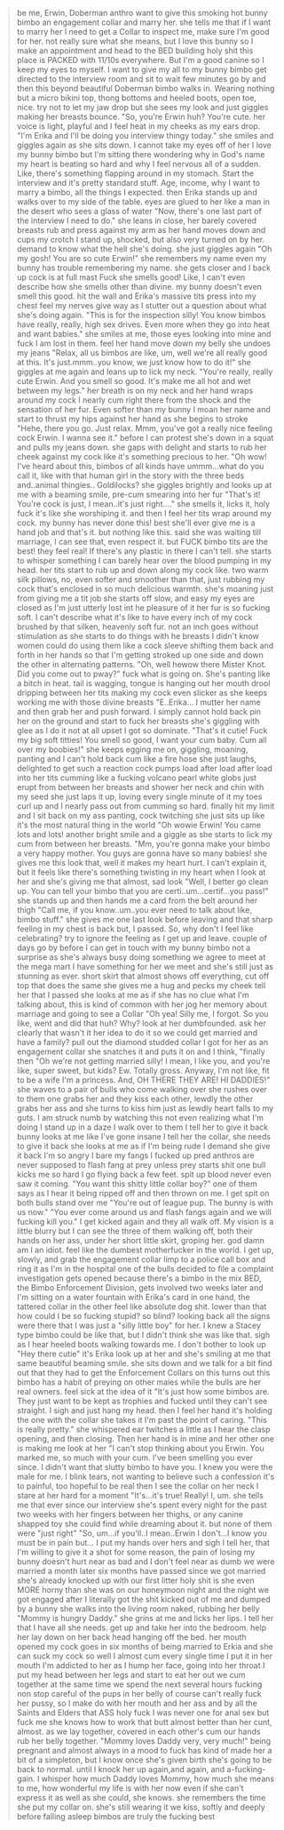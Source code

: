 >be me, Erwin, Doberman anthro
>want to give this smoking hot bunny bimbo an engagement collar and marry her.
>she tells me that if I want to marry her I need to get a Collar to inspect me, make sure I'm good for her.
>not really sure what she means, but I love this bunny so I make an appointment and head to the BED building
>holy shit this place is PACKED with 11/10s everywhere. But I'm a good canine so I keep my eyes to myself. I want to give my all to my bunny bimbo
>get directed to the interview room and sit to wait
>few minutes go by and then this beyond beautiful Doberman bimbo walks in. 
>Wearing nothing but a micro bikini top, thong bottoms and heeled boots, open toe, nice.
>try not to let my jaw drop but she sees my look and just giggles making her breasts bounce.
"So, you're Erwin huh? You're cute.
>her voice is light, playful and I feel heat in my cheeks as my ears drop.
"I'm Erika and I'll be doing you interview thingy today."
>she smiles and giggles again as she sits down. 
>I cannot take my eyes off of her
>I love my bunny bimbo but I'm sitting there wondering why in God's name my heart is beating so hard and why I feel nervous all of a sudden. Like, there's something flapping around in my stomach.
>Start the interview and it's pretty standard stuff.
>Age, income, why I want to marry a bimbo, all the things I expected.
>then Erika stands up and walks over to my side of the table.
>eyes are glued to her like a man in the desert who sees a glass of water
"Now, there's one last part of the interview I need to do."
>she leans in close, her barely covered breasts rub and press against my arm as her hand moves down and cups my crotch
>I stand up, shocked, but also very turned on by her.
>demand to know what the hell she's doing.
>she just giggles again
"Oh my gosh! You are so cute Erwin!"
>she remembers my name
>even my bunny has trouble remembering my name.
>she gets closer and I back up
>cock is at full mast
>Fuck she smells good! Like, I can't even describe how she smells other than divine. 
>my bunny doesn't even smell this good.
>hit the wall and Erika's massive tits press into my chest
>feel my nerves give way as I stutter out a question about what she's doing again.
"This is for the inspection silly! You know bimbos have really, really, high sex drives. Even more when they go into heat and want babies."
>she smiles at me, those eyes looking into mine and fuck I am lost in them.
>feel her hand move down my belly
>she undoes my jeans
"Relax, all us bimbos are like, um, well we're all really good at this. It's just.mmm..you know, we just know how to do it!"
>she giggles at me again and leans up to lick my neck.
"You're really, really cute Erwin. And you smell so good. It's make me all hot and wet between my legs."
>her breath is on my neck and her hand wraps around my cock
>I nearly cum right there from the shock and the sensation of her fur.
>Even softer than my bunny
>I moan her name and start to thrust my hips against her hand as she begins to stroke
"Hehe, there you go. Just relax. Mmm, you've got a really nice feeling cock Erwin. I wanna see it."
>before I can protest she's down in a squat and pulls my jeans down.
>she gaps with delight and starts to rub her cheek against my cock like it's something precious to her.
"Oh wow! I've heard about this, bimbos of all kinds have ummm...what do you call it, like with that human girl in the story with the three beds and..animal thingies..
>Goldilocks?
>she giggles brightly and looks up at me with a beaming smile, pre-cum smearing into her fur
"That's it! You're cock is just, I mean..it's just right...."
>she smells it, licks it, holy fuck it's like she worshiping it.
>and then I feel her tits wrap around my cock.
>my bunny has never done this!
>best she'll ever give me is a hand job and that's it.
>but nothing like this.
>said she was waiting till marriage, I can see that, even respect it.
>but FUCK bimbo tits are the best!
>they feel real! If there's any plastic in there I can't tell.
>she starts to whisper something I can barely hear over the blood pumping in my head.
>her tits start to rub up and down along my cock
>like. two warm silk pillows, no, even softer and smoother than that, just rubbing my cock that's enclosed in so much delicious warmth.
>she's moaning just from giving me a tit job
>she starts off slow, and easy
>my eyes are closed as I'm just utterly lost int he pleasure of it
>her fur is so fucking soft. I can't describe what it's like to have every inch of my cock brushed by that silken, heavenly soft fur.
>not an inch goes without stimulation as she starts to do things with he breasts I didn't know women could do
>using them like a cock sleeve
>shifting them back and forth in her hands so that I'm getting stroked up one side and down the other in alternating patterns.
"Oh, well hewow there Mister Knot. Did you come out to pway?"
>fuck what is going on. She's panting like a bitch in heat.
>tail is wagging, tongue is hanging out her mouth
>drool dripping between her tits making my cock even slicker as she keeps working me with those divine breasts
>"E..Erika...
>I mutter her name and then grab her and push forward.
>I simply cannot hold back
>pin her on the ground and start to fuck her breasts
>she's giggling with glee as I do it not at all upset I got so dominate.
"That's it cutie! Fuck my big soft titties! You smell so good, I want your cum baby. Cum all over my boobies!"
>she keeps egging me on, giggling, moaning, panting and I can't hold back
>cum like a fire hose
>she just laughs, delighted to get such a reaction
>cock pumps load after load after load into her tits
>cumming like a fucking volcano
>pearl white globs just erupt from between her breasts and shower her neck and chin with my seed
>she just laps it up, loving every single minute of it
>my toes curl up and I nearly pass out from cumming so hard.
>finally hit my limit and I sit back on my ass panting, cock twitching
>she just sits up like it's the most natural thing in the world
"Oh wowie Erwin! You came lots and lots!
>another bright smile and a giggle as she starts to lick my cum from between her breasts.
"Mm, you're gonna make your bimbo a very happy mother. You guys are gonna have so many babies!
>she gives me this look that, well it makes my heart hurt.
>I can't explain it, but it feels like there's something twisting in my heart when I look at her and she's giving me that almost, sad look
"Well, I better go clean up. You can tell your bimbo that you are certi..um...certif...you pass!"
>she stands up and then hands me a card from the belt around her thigh
"Call me, if you know..um..you ever need to talk about like, bimbo stuff."
>she gives me one last look before leaving and that sharp feeling in my chest is back
>but, I passed. So, why don't I feel like celebrating?
>try to ignore the feeling as I get up and leave.
>couple of days go by before I can get in touch with my bunny bimbo
>not a surprise as she's always busy doing something
>we agree to meet at the mega mart
>I have something for her
>we meet and she's still just as stunning as ever.
>short skirt that almost shows off everything, cut off top that does the same
>she gives me a hug and pecks my cheek
>tell her that I passed
>she looks at me as if she has no clue what I'm talking about, this is kind of common with her
>jog her memory about marriage and going to see a Collar
"Oh yea! Silly me, I forgot. So you like, went and did that huh? Why?
>look at her dumbfounded.
>ask her clearly that wasn't it her idea to do it so we could get married and have a family?
>pull out the diamond studded collar I got for her as an engagement collar
>she snatches it and puts it on and I think, "finally
>then
"Oh we're not getting married silly! I mean, I like you, and you're like, super sweet, but kids? Ew. Totally gross. Anyway, I'm not like, fit to be a wife I'm a princess. And, OH THERE THEY ARE! HI DADDIES!"
>she waves to a pair of bulls who come walking over
>she rushes over to them
>one grabs her and they kiss each other, lewdly
>the other grabs her ass and she turns to kiss him just as lewdly
>heart falls to my guts.
>I am struck numb by watching this
>not even realizing what I'm doing I stand up
>in a daze I walk over to them
>I tell her to give it back
>bunny looks at me like I've gone insane
>I tell her the collar, she needs to give it back
>she looks at me as if I'm being rude
>I demand she give it back
>I'm so angry I bare my fangs
>I fucked up
>pred anthros are never supposed to flash fang at prey unless prey starts shit
>one bull kicks me so hard I go flying back a few feet.
>spit up blood
>never even saw it coming.
"You want this shitty little collar boy?"
>one of them says as I hear it being ripped off and then thrown on me.
>I get spit on
>both bulls stand over me
"You're out of league pup. The bunny is with us now."
"You ever come around us and flash fangs again and we will fucking kill you."
>I get kicked again and they all walk off.
>My vision is a little blurry but I can see the three of them walking off, both their hands on her ass, under her short little skirt, groping her.
>god damn am I an idiot.
>feel like the dumbest motherfucker in the world.
>I get up, slowly, and grab the engagement collar
>limp to a police call box and ring it
>as I'm in the hospital one of the bulls decided to file a complaint
>investigation gets opened
>because there's a bimbo in the mix BED, the Bimbo Enforcement Division, gets involved
>two weeks later and I'm sitting on a water fountain with Erika's card in one hand, the tattered collar in the other
>feel like absolute dog shit.
>lower than that
>how could I be so fucking stupid?
>so blind?
>looking back all the signs were there that I was just a "silly little boy" for her.
>I knew a Stacey type bimbo could be like that, but I didn't think she was like that.
>sigh as I hear heeled boots walking towards me.
>I don't bother to look up
"Hey there cutie"
>it's Erika
>look up at her and she's smiling at me
>that same beautiful beaming smile.
 >she sits down and we talk for a bit
>find out that they had to get the Enforcement Collars on this
>turns out this bimbo has a habit of preying on other males while the bulls are her real owners.
>feel sick at the idea of it
"It's just how some bimbos are. They just want to be kept as trophies and fucked until they can't see straight.
>I sigh and just hang my head.
>then I feel her hand
>it's holding the one with the collar
>she takes it
>I'm past the point of caring.
"This is really pretty."
>she whispered
>ear twitches a little as I hear the clasp opening, and then closing. Then her hand is in mine and her other one is making me look at her
"I can't stop thinking about you Erwin. You marked me, so much with your cum. I've been smelling you ever since. I didn't want that slutty bimbo to have you. I knew you were the male for me.
>I blink tears, not wanting to believe such a confession
>it's to painful, too hopeful to be real
>then I see the collar on her neck
>I stare at her hard for a moment
"It's...it's true! Really! I, um.
>she tells me that ever since our interview she's spent every night for the past two weeks with her fingers between her thighs, or any canine shapped toy she could find while dreaming about it.
>but none of them were "just right"
"So, um...if you'll..I mean..Erwin I don't...I know you must be in pain but...
>I put my hands over hers and sigh
>I tell her, that I'm willing to give it a shot
>for some reason, the pain of losing my bunny doesn't hurt near as bad and I don't feel near as dumb
>we were married a month later 
 >six months have passed since we got married
>she's already knocked up with our first litter
>holy shit is she even MORE horny than she was on our honeymoon night
>and the night we got engaged after I literally got the shit kicked out of me and dumped by a bunny
>she walks into the living room naked, rubbing her belly
"Mommy is hungry Daddy."
>she grins at me and licks her lips.
>I tell her that I have all she needs.
>get up and take her into the bedroom.
>help her lay down on her back
>head hanging off the bed.
>her mouth opened
>my cock goes in
>six months of being married to Erkia and she can suck my cock so well I almost cum every single time I put it in her mouth
>I'm addicted to her
>as I hump her face, going into her throat I put my head between her legs and start to eat her out
>we cum together at the same time
>we spend the next several hours fucking non stop
>careful of the pups in her belly of course
>can't really fuck her pussy, so I make do with her mouth and her ass
>and by all the Saints and Elders that ASS
>holy fuck I was never one for anal sex but fuck me she knows how to work that butt
>almost better than her cunt, almost.
>as we lay together, covered in each other's cum our hands rub her belly together.
"Mommy loves Daddy very, very much!"
>being pregnant and almost always in a mood to fuck has kind of made her a bit of a simpleton, but I know once she's given birth she's going to be back to normal.
>until I knock her up again,and again, and a-fucking-gain.
>I whisper how much Daddy loves Mommy, how much she means to me, how wonderful my life is with her now
>even if she can't express it as well as she could, she knows.
>she remembers the time she put my collar on.
>she's still wearing it
>we kiss, softly and deeply before falling asleep
>bimbos are truly the fucking best
